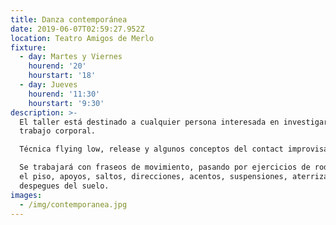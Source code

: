 ```yaml
---
title: Danza contemporánea
date: 2019-06-07T02:59:27.952Z
location: Teatro Amigos de Merlo
fixture:
  - day: Martes y Viernes
    hourend: '20'
    hourstart: '18'
  - day: Jueves
    hourend: '11:30'
    hourstart: '9:30'
description: >-
  El taller está destinado a cualquier persona interesada en investigar sobre el
  trabajo corporal.

  Técnica flying low, release y algunos conceptos del contact improvisation.

  Se trabajará con fraseos de movimiento, pasando por ejercicios de rodadas por
  el piso, apoyos, saltos, direcciones, acentos, suspensiones, aterrizajes y
  despegues del suelo.
images:
  - /img/contemporanea.jpg
---
```



